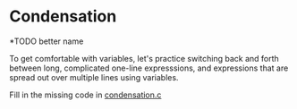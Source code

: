# Condensation
*TODO better name

To get comfortable with variables, let's practice switching back and forth between long, 
complicated one-line expresssions, and expressions that are spread out over multiple lines
using variables.

Fill in the missing code in [condensation.c]()
